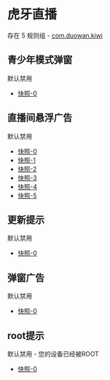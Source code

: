 # 虎牙直播

存在 5 规则组 - [com.duowan.kiwi](/src/apps/com.duowan.kiwi.ts)

## 青少年模式弹窗

默认禁用

- [快照-0](https://i.gkd.li/import/12908790)

## 直播间悬浮广告

默认禁用

- [快照-0](https://i.gkd.li/import/12901045)
- [快照-1](https://i.gkd.li/import/12901044)
- [快照-2](https://i.gkd.li/import/13395604)
- [快照-3](https://i.gkd.li/import/13395606)
- [快照-4](https://i.gkd.li/import/13417245)
- [快照-5](https://i.gkd.li/import/13401266)

## 更新提示

默认禁用

- [快照-0](https://i.gkd.li/import/13440833)

## 弹窗广告

默认禁用

- [快照-0](https://i.gkd.li/import/13625453)

## root提示

默认禁用 - 您的设备已经被ROOT

- [快照-0](https://i.gkd.li/import/13536744)
